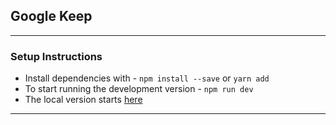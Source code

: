 ## Google Keep

---

### Setup Instructions

- Install dependencies with - `npm install --save` or `yarn add`
- To start running the development version - `npm run dev`
- The local version starts [here](http://localhost:8080)

---
